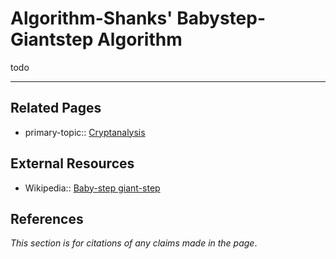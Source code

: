 # Algorithm-Shanks' Babystep-Giantstep Algorithm
todo

---
## Related Pages
- primary-topic:: [Cryptanalysis](https://wiki.uncloak.com/Cryptanalysis)

## External Resources
- Wikipedia:: [Baby-step giant-step](https://en.wikipedia.org/wiki/Baby-step_giant-step)

## References
*This section is for citations of any claims made in the page*.
